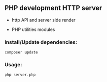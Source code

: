 ## PHP development HTTP server


- http API and server side render


- PHP utilities modules


### Install/Update dependencies:


` composer update `


### Usage:


` php server.php `
